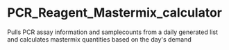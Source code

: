 # PCR_Reagent_Mastermix_calculator

Pulls PCR assay information and samplecounts from a daily generated list and calculates mastermix quantities based on the day's demand
